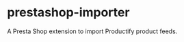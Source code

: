 prestashop-importer
===================

A Presta Shop extension to import Productify product feeds.
